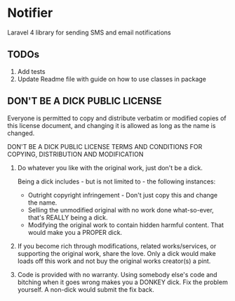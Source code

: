 Notifier
==========================
Laravel 4 library for sending SMS and email notifications

TODOs
-----
1. Add tests
2. Update Readme file with guide on how to use classes in package

DON'T BE A DICK PUBLIC LICENSE
------------------------------
Everyone is permitted to copy and distribute verbatim or modified copies of this license document, and changing it is allowed as long as the name is changed.

DON'T BE A DICK PUBLIC LICENSE TERMS AND CONDITIONS FOR COPYING, DISTRIBUTION AND MODIFICATION

1. Do whatever you like with the original work, just don't be a dick.

    Being a dick includes - but is not limited to - the following instances:

    - Outright copyright infringement - Don't just copy this and change the name.
    - Selling the unmodified original with no work done what-so-ever, that's REALLY being a dick.
    - Modifying the original work to contain hidden harmful content. That would make you a PROPER dick.

2. If you become rich through modifications, related works/services, or supporting the original work, share the love. Only a dick would make loads off this work and not buy the original works creator(s) a pint.

3. Code is provided with no warranty. Using somebody else's code and bitching when it goes wrong makes you a DONKEY dick. Fix the problem yourself. A non-dick would submit the fix back.